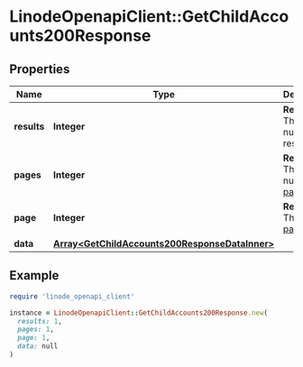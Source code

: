 # LinodeOpenapiClient::GetChildAccounts200Response

## Properties

| Name | Type | Description | Notes |
| ---- | ---- | ----------- | ----- |
| **results** | **Integer** | __Read-only__ The total number of results. | [optional][readonly] |
| **pages** | **Integer** | __Read-only__ The total number of [pages](https://techdocs.akamai.com/linode-api/reference/pagination). | [optional][readonly] |
| **page** | **Integer** | __Read-only__ The current [page](https://techdocs.akamai.com/linode-api/reference/pagination). | [optional][readonly] |
| **data** | [**Array&lt;GetChildAccounts200ResponseDataInner&gt;**](GetChildAccounts200ResponseDataInner.md) |  | [optional] |

## Example

```ruby
require 'linode_openapi_client'

instance = LinodeOpenapiClient::GetChildAccounts200Response.new(
  results: 1,
  pages: 1,
  page: 1,
  data: null
)
```

